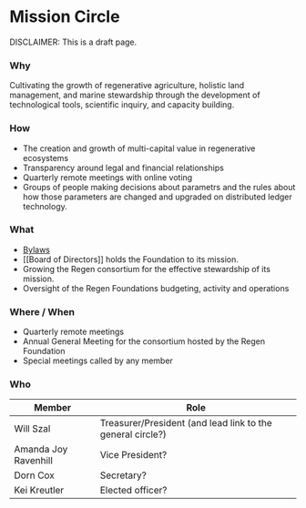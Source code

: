 # Mission Circle
DISCLAIMER: This is a draft page. 

### Why
Cultivating the growth of regenerative agriculture, holistic land management, and marine stewardship through the development of technological tools, scientific inquiry, and capacity building.

### How
- The creation and growth of multi-capital value in regenerative ecosystems
- Transparency around legal and financial relationships
- Quarterly remote meetings with online voting
- Groups of people making decisions about parametrs and the rules about how those parameters are changed and upgraded on distributed ledger technology.  

### What
- [Bylaws](https://github.com/regen-foundation/policies/blob/main/by-laws.pdf)
- [[Board of Directors]] holds the Foundation to its mission.
- Growing the Regen consortium for the effective stewardship of its mission.
- Oversight of the Regen Foundations budgeting, activity and operations

### Where / When
- Quarterly remote meetings
- Annual General Meeting for the consortium hosted by the Regen Foundation
- Special meetings called by any member

### Who

| Member | Role | 
|---|---|
| Will Szal | Treasurer/President (and lead link to the general circle?) | 
| Amanda Joy Ravenhill | Vice President? |
| Dorn Cox | Secretary? |
| Kei Kreutler | Elected officer? |
